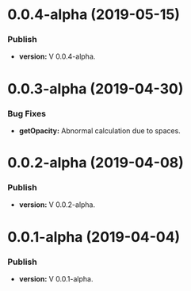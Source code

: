 # 0.0.4-alpha (2019-05-15)

### Publish

* **version:** V 0.0.4-alpha.

# 0.0.3-alpha (2019-04-30)

### Bug Fixes

* **getOpacity:** Abnormal calculation due to spaces.

# 0.0.2-alpha (2019-04-08)

### Publish

 * **version:** V 0.0.2-alpha.

# 0.0.1-alpha (2019-04-04)

### Publish

 * **version:** V 0.0.1-alpha.